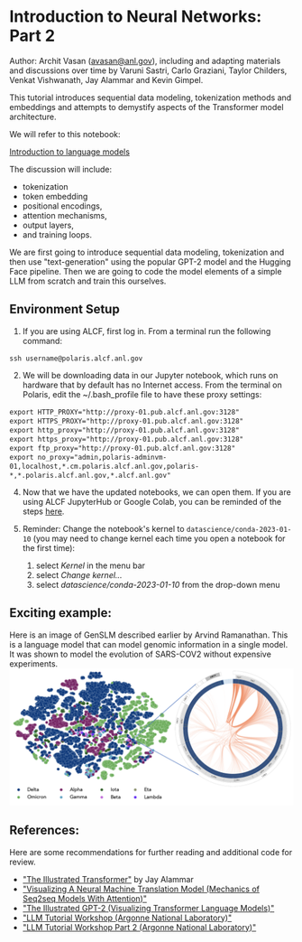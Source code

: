 # Introduction to Neural Networks: Part 2

Author: Archit Vasan (avasan@anl.gov), including and adapting materials and discussions over time by Varuni Sastri, Carlo Graziani, Taylor Childers, Venkat Vishwanath, Jay Alammar and Kevin Gimpel.

This tutorial introduces sequential data modeling, tokenization methods and embeddings and attempts to demystify aspects of the Transformer model architecture.

We will refer to this notebook:

[Introduction to language models](https://github.com/argonne-lcf/ATPESC_MachineLearning/edit/master/03_introlangmodels/03_languagemodels.ipynb)

The discussion will include:
* tokenization
* token embedding
* positional encodings,
* attention mechanisms,
* output layers,
* and training loops.

We are first going to introduce sequential data modeling, tokenization and then use "text-generation" using the popular GPT-2 model and the Hugging Face pipeline. Then we are going to code the model elements of a simple LLM from scratch and train this ourselves.

## Environment Setup
1. If you are using ALCF, first log in. From a terminal run the following command:
```
ssh username@polaris.alcf.anl.gov
```

2. We will be downloading data in our Jupyter notebook, which runs on hardware that by default has no Internet access. From the terminal on Polaris, edit the ~/.bash_profile file to have these proxy settings:
```
export HTTP_PROXY="http://proxy-01.pub.alcf.anl.gov:3128"
export HTTPS_PROXY="http://proxy-01.pub.alcf.anl.gov:3128"
export http_proxy="http://proxy-01.pub.alcf.anl.gov:3128"
export https_proxy="http://proxy-01.pub.alcf.anl.gov:3128"
export ftp_proxy="http://proxy-01.pub.alcf.anl.gov:3128"
export no_proxy="admin,polaris-adminvm-01,localhost,*.cm.polaris.alcf.anl.gov,polaris-*,*.polaris.alcf.anl.gov,*.alcf.anl.gov"
```

4. Now that we have the updated notebooks, we can open them. If you are using ALCF JupyterHub or Google Colab, you can be reminded of the steps [here](https://github.com/argonne-lcf/ai-science-training-series/blob/main/01_intro_AI_on_Supercomputer/01_linear_regression_sgd.ipynb). 

5. Reminder: Change the notebook's kernel to `datascience/conda-2023-01-10` (you may need to change kernel each time you open a notebook for the first time):

    1. select *Kernel* in the menu bar
    2. select *Change kernel...*
    3. select *datascience/conda-2023-01-10* from the drop-down menu

## __Exciting example:__

Here is an image of GenSLM described earlier by Arvind Ramanathan. This is a language model that can model genomic information in a single model. It was shown to model the evolution of SARS-COV2 without expensive experiments.
![GenSLM](images/genslm.png)

## __References:__

Here are some recommendations for further reading and additional code for review.

* ["The Illustrated Transformer"](https://jalammar.github.io/illustrated-transformer/) by Jay Alammar
* ["Visualizing A Neural Machine Translation Model (Mechanics of Seq2seq Models With Attention)"](https://jalammar.github.io/visualizing-neural-machine-translation-mechanics-of-seq2seq-models-with-attention/) 
* ["The Illustrated GPT-2 (Visualizing Transformer Language Models)"](https://jalammar.github.io/illustrated-gpt2/)
* ["LLM Tutorial Workshop (Argonne National Laboratory)"](https://github.com/brettin/llm_tutorial/tree/main)
* ["LLM Tutorial Workshop Part 2 (Argonne National Laboratory)"](https://github.com/argonne-lcf/llm-workshop)


